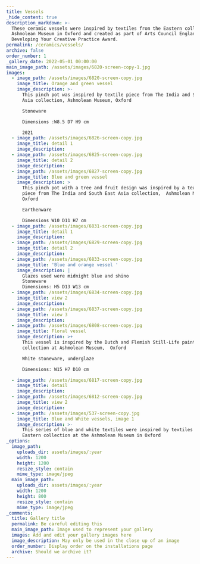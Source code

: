 ```yaml
---
title: Vessels
_hide_content: true
description_markdown: >-
  These ceramic vessels were inspired by textiles from the Eastern collection at
  Ashmolean Museum in Oxford and created as part of Arts Council England’s
  Developing Your Creative Practice Award.
permalink: /ceramics/vessels/
archive: false
order_number: 1
_gallery_date: 2022-05-01 00:00:00
main_image_path: /assets/images/6820-screen-copy-1.jpg
images:
  - image_path: /assets/images/6820-screen-copy.jpg
    image_title: Orange and green vessel
    image_description: >-
      This pinch pot was inspired by textile piece from The India and South East
      Asia collection, Ashmolean Museum, Oxford 

      Stoneware

      Dimensions :W8.5 D7 H9 cm

      2021 
  - image_path: /assets/images/6826-screen-copy.jpg
    image_title: detail 1
    image_description:
  - image_path: /assets/images/6825-screen-copy.jpg
    image_title: detail 2
    image_description:
  - image_path: /assets/images/6827-screen-copy.jpg
    image_title: Blue and green vessel
    image_description: >
      This pinch pot with a tree and fruit design was inspired by a textile
      piece from The India and South East Asia collection,  Ashmolean Museum,
      Oxford 

      Earthenware

      Dimensions W10 D11 H7 cm
  - image_path: /assets/images/6831-screen-copy.jpg
    image_title: detail 1
    image_description:
  - image_path: /assets/images/6829-screen-copy.jpg
    image_title: detail 2
    image_description:
  - image_path: /assets/images/6833-screen-copy.jpg
    image_title: 'Blue and orange vessel '
    image_description: |
      Glazes used were midnight blue and shino
      Stoneware 
      Dimensions: H5 D13 W13 cm
  - image_path: /assets/images/6834-screen-copy.jpg
    image_title: view 2
    image_description:
  - image_path: /assets/images/6837-screen-copy.jpg
    image_title: view 3
    image_description:
  - image_path: /assets/images/6808-screen-copy.jpg
    image_title: Floral vessel
    image_description: >+
      This vessel is inspired by the Dutch and Flemish Still-Life paintings
      collection at Ashmolean Museum,  Oxford

      White stoneware, underglaze 

      Dimensions: W15 H7 D10 cm 

  - image_path: /assets/images/6817-screen-copy.jpg
    image_title: detail
    image_description:
  - image_path: /assets/images/6812-screen-copy.jpg
    image_title: view 2
    image_description:
  - image_path: /assets/images/537-screen-copy.jpg
    image_title: Blue and White vessels, image 1
    image_description: >-
      This series of blue and white textiles were inspired by textiles from the
      Eastern collection at the Ashmolean Museum in Oxford
_options:
  image_path:
    uploads_dir: assets/images/:year
    width: 1200
    height: 1200
    resize_style: contain
    mime_type: image/jpeg
  main_image_path:
    uploads_dir: assets/images/:year
    width: 1200
    height: 800
    resize_style: contain
    mime_type: image/jpeg
_comments:
  title: Gallery title
  permalink: Be careful editing this
  main_image_path: Image used to represent your gallery
  images: Add and edit your gallery images here
  image_description: May only be used in the close up of an image
  order_number: Display order on the installations page
  archive: Should we archive it?
---
```

